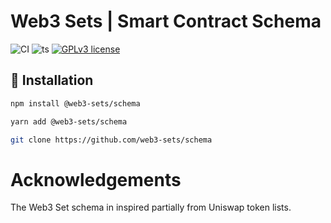 # Web3 Sets | Smart Contract Schema

![CI](https://github.com/web3-sets/schema/actions/workflows/main.yml/badge.svg)
![ts](https://badgen.net/badge/-/TypeScript?icon=typescript&label&labelColor=blue&color=555555)
[![GPLv3 license](https://img.shields.io/badge/License-GPLv3-blue.svg)](http://perso.crans.org/besson/LICENSE.html)

## 💾 Installation

```sh
npm install @web3-sets/schema
```

```sh
yarn add @web3-sets/schema
```

```sh
git clone https://github.com/web3-sets/schema
```

# Acknowledgements

The Web3 Set schema in inspired partially from Uniswap token lists.